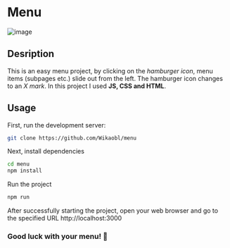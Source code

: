 # Menu

![image](https://github.com/Wikaobl/menu/assets/107032701/eb15dbd0-88fe-4400-ab40-728db1f4bc86)

## Desription

This is an easy menu project, by clicking on the _hamburger icon_, menu items (subpages etc.) slide out from the left. The hamburger icon changes to an _X mark_.
In this project I used **JS, CSS and HTML**.

## Usage

First, run the development server:

```bash
git clone https://github.com/Wikaobl/menu
```

Next, install dependencies

```bash
cd menu
npm install
```

Run the project

```bash
npm run
```

After successfully starting the project, open your web browser and go to the specified URL http://localhost:3000

### Good luck with your menu! 🐸

